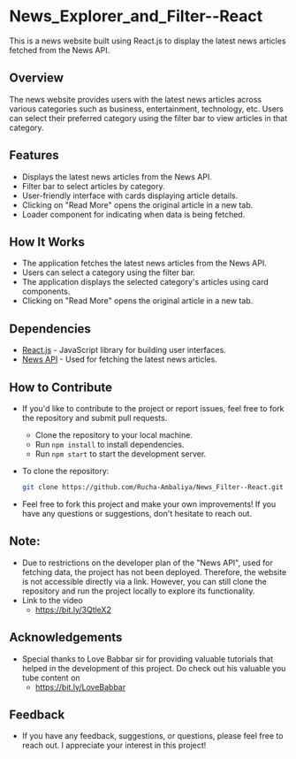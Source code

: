 # News_Explorer_and_Filter--React

This is a news website built using React.js to display the latest news articles fetched from the News API.

## Overview

The news website provides users with the latest news articles across various categories such as business, entertainment, technology, etc. Users can select their preferred category using the filter bar to view articles in that category.

## Features

- Displays the latest news articles from the News API.
- Filter bar to select articles by category.
- User-friendly interface with cards displaying article details.
- Clicking on "Read More" opens the original article in a new tab.
- Loader component for indicating when data is being fetched.

## How It Works

- The application fetches the latest news articles from the News API.
- Users can select a category using the filter bar.
- The application displays the selected category's articles using card components.
- Clicking on "Read More" opens the original article in a new tab.

## Dependencies

- [React.js](https://reactjs.org/) - JavaScript library for building user interfaces.
- [News API](https://newsapi.org/) - Used for fetching the latest news articles.

## How to Contribute

- If you'd like to contribute to the project or report issues, feel free to fork the repository and submit pull requests.
  - Clone the repository to your local machine.
  - Run `npm install` to install dependencies.
  - Run `npm start` to start the development server.
- To clone the repository:

   ```bash
   git clone https://github.com/Rucha-Ambaliya/News_Filter--React.git
- Feel free to fork this project and make your own improvements! If you have any questions or suggestions, don't hesitate to reach out.

## Note:

- Due to restrictions on the developer plan of the "News API", used for fetching data, the project has not been deployed. Therefore, the website is not accessible directly via a link. However, you can still clone the repository and run the project locally to explore its functionality.
- Link to the video
  - https://bit.ly/3QtleX2

## Acknowledgements

- Special thanks to Love Babbar sir for providing valuable tutorials that helped in the development of this project. Do check out his valuable you tube content on
    - https://bit.ly/LoveBabbar

## Feedback

- If you have any feedback, suggestions, or questions, please feel free to reach out. I appreciate your interest in this project!